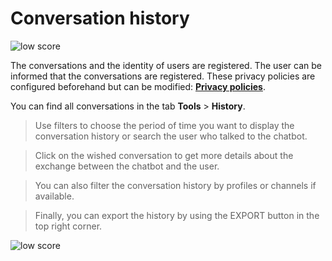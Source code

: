 # Conversation history

<div class="image_center">
  <img :src="$withBase('/assets/img/en/tools/history1.png')" alt="low score">
</div>



The conversations and the identity of users are registered. The user can be
informed that the conversations are registered. These privacy policies are
configured beforehand but can be modified: [**Privacy policies**](/en/articles/settings/privacy.html). 

You can find all conversations in the tab **Tools** > **History**. 

> Use filters to choose the period of time you want to display the conversation history or search the user who talked to the chatbot.

> Click on the wished conversation to get more details about the exchange between the chatbot and the user. 

> You can also filter the conversation history by profiles or channels if available. 

> Finally, you can export the history by using the EXPORT button in the top right corner.

<div class="image_center">
  <img :src="$withBase('/assets/img/en/tools/history2.png')" alt="low score">
</div>

